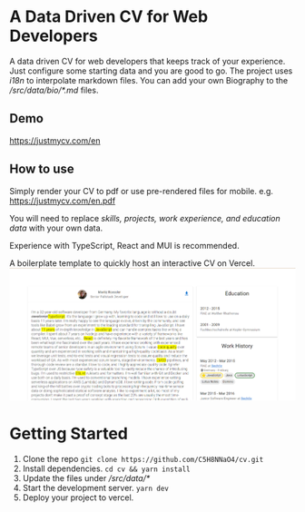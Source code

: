 # A Data Driven CV for Web Developers

A data driven CV for web developers that keeps track of your experience. Just configure some starting data and you are good to go. The project uses _i18n_ to interpolate markdown files. You can add your own Biography to the _/src/data/bio/\*.md_ files.

## Demo

https://justmycv.com/en

## How to use

Simply render your CV to pdf or use pre-rendered files for mobile. e.g. https://justmycv.com/en.pdf

You will need to replace _skills, projects, work experience, and education data_ with your own data.

Experience with TypeScript, React and MUI is recommended.

A boilerplate template to quickly host an interactive CV on Vercel.
![alt text](public/ss.png 'Screenshot')

# Getting Started

1. Clone the repo `git clone https://github.com/C5H8NNaO4/cv.git`
2. Install dependencies. `cd cv && yarn install`
3. Update the files under _/src/data/\*_
4. Start the development server. `yarn dev`
5. Deploy your project to vercel.

